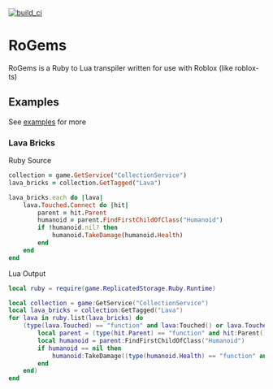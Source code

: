<a href="https://github.com/R-unic/RoGems/tree/master/spec">
  <img src="https://github.com/R-unic/RoGems/actions/workflows/main.yml/badge.svg" alt="build_ci">
</a>

# RoGems
RoGems is a Ruby to Lua transpiler written for use with Roblox (like roblox-ts)


## Examples
See <a href="https://github.com/R-unic/RoGems/tree/master/examples">examples</a> for more

### Lava Bricks
Ruby Source
```rb
collection = game.GetService("CollectionService")
lava_bricks = collection.GetTagged("Lava")

lava_bricks.each do |lava|
    lava.Touched.Connect do |hit|
        parent = hit.Parent
        humanoid = parent.FindFirstChildOfClass("Humanoid")
        if !humanoid.nil? then
            humanoid.TakeDamage(humanoid.Health)
        end
    end
end
```

Lua Output
```lua
local ruby = require(game.ReplicatedStorage.Ruby.Runtime)

local collection = game:GetService("CollectionService")
local lava_bricks = collection:GetTagged("Lava")
for lava in ruby.list(lava_bricks) do
    (type(lava.Touched) == "function" and lava:Touched() or lava.Touched):Connect(function(hit)
        local parent = (type(hit.Parent) == "function" and hit:Parent() or hit.Parent)
        local humanoid = parent:FindFirstChildOfClass("Humanoid")
        if humanoid == nil then
            humanoid:TakeDamage((type(humanoid.Health) == "function" and humanoid:Health() or humanoid.Health))
        end
    end)
end
```
